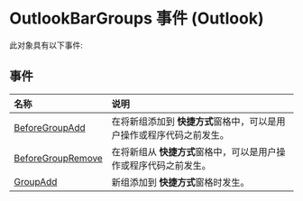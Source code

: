 
# OutlookBarGroups 事件 (Outlook)
此对象具有以下事件:

## 事件



|**名称**|**说明**|
|:-----|:-----|
|[BeforeGroupAdd](7bce246a-69fa-0dcd-4c43-fbfc43385864.md)|在将新组添加到 **快捷方式**窗格中，可以是用户操作或程序代码之前发生。|
|[BeforeGroupRemove](b3ad5d29-c906-ebe7-02b7-145091ddccce.md)|在将新组从 **快捷方式**窗格中，可以是用户操作或程序代码之前发生。|
|[GroupAdd](5fae2579-b4db-d645-27d4-dce867e64242.md)|新组添加到 **快捷方式**窗格时发生。|
